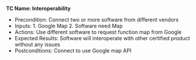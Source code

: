 **TC Name: Interoperability**
* Precondition: Connect two or more software from different vendors
* Inputs: 1. Google Map 2. Software need Map
* Actions: Use different software to request function map from Google
* Expected Results: Software will interoperate with other certified product without any issues 
* Postconditions: Connect to use Google map API
